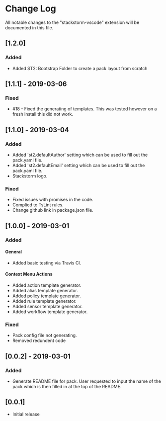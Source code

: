 # Change Log
All notable changes to the "stackstorm-vscode" extension will be documented in this file.

## \[1.2.0]
### Added
*  Added ST2: Bootstrap Folder to create a pack layout from scratch

## \[1.1.1] - 2019-03-06
### Fixed
*  #18 - Fixed the generating of templates. This was tested however on a fresh install this did not work.

## \[1.1.0] - 2019-03-04
### Added
*  Added 'st2.defaultAuthor' setting which can be used to fill out the pack.yaml file.
*  Added 'st2.defaultEmail' setting which can be used to fill out the pack.yaml file.
*  Stackstorm logo.

### Fixed
*  Fixed issues with promises in the code.
*  Complied to TsLint rules.
*  Change github link in package.json file.

## \[1.0.0] - 2019-03-01
### Added
#### General
*   Added basic testing via Travis CI.

#### Context Menu Actions
*   Added action template generator.
*   Added alias template generator.
*   Added policy template generator.
*   Added rule template generator.
*   Added sensor template generator.
*   Added workflow template generator.

### Fixed
*   Pack config file not generating.
*   Removed redundent code

## \[0.0.2] - 2019-03-01
### Added
*   Generate README file for pack. User requested to input the name of the pack which is then filled in at the top of the README.

## \[0.0.1]
*   Initial release